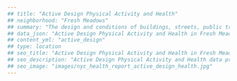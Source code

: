 ```yaml
---
## title: "Active Design Physical Activity and Health"
## neighborhood: "Fresh Meadows"
## summary: "The design and conditions of buildings, streets, public transportation and parks influence physical activity, use of active transportation and other healthy behavior. A neighborhood's features can also impact the safety of its residents."
## data_json: "Active Design Physical Activity and Health in Fresh Meadows"
## content_yml: "active_design"
## type: location
## seo_title: "Active Design Physical Activity and Health in Fresh Meadows"
## seo_description: "Active Design Physical Activity and Health data profile for the Fresh Meadows neighborhood of NYC."
## seo_image: "images/nyc_health_report_active_design_health.jpg"
---
```

